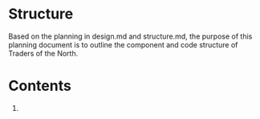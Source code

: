 # Structure
Based on the planning in design.md and structure.md, the purpose of this planning document is to outline the component and code structure of Traders of the North.

# Contents
1.

